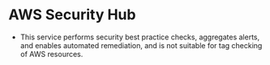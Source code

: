 # AWS Security Hub

- This service performs security best practice checks, aggregates alerts, and enables automated remediation, 
and is not suitable for tag checking of AWS resources.

